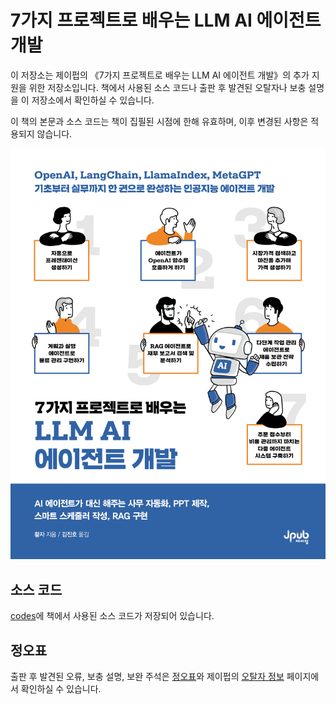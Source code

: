 # 7가지 프로젝트로 배우는 LLM AI 에이전트 개발
이 저장소는 제이펍의 《7가지 프로젝트로 배우는 LLM AI 에이전트 개발》의 추가 지원을 위한 저장소입니다.
책에서 사용된 소스 코드나 출판 후 발견된 오탈자나 보충 설명을 이 저장소에서 확인하실 수 있습니다.

이 책의 본문과 소스 코드는 책이 집필된 시점에 한해 유효하며, 이후 변경된 사항은 적용되지 않습니다.

![앞표지](./img/front.png)

## 소스 코드
[codes](./codes/)에 책에서 사용된 소스 코드가 저장되어 있습니다.

## 정오표
출판 후 발견된 오류, 보충 설명, 보완 주석은 [정오표](./ERRATA.md)와 제이펍의 [오탈자 정보](https://jpub.tistory.com/) 페이지에서 확인하실 수 있습니다.
